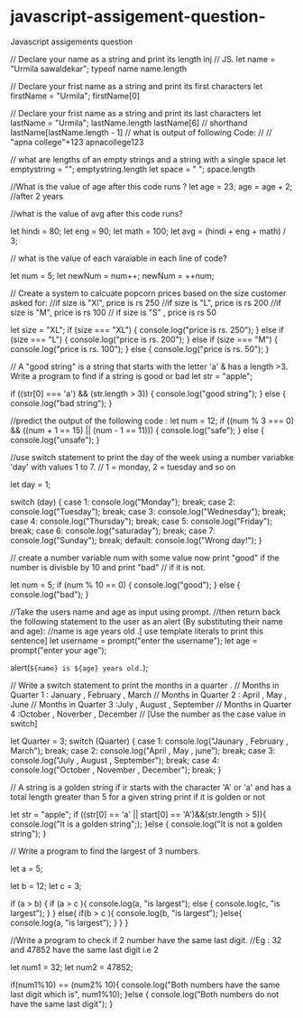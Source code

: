 # javascript-assigement-question-
Javascript assigements question 

//  Declare your name as a string and print its length inj
//   JS.
let name = "Urmila sawaldekar";
typeof name
name.length

// Declare your frist name as a string and print its first characters 
let firstName = "Urmila";
firstName[0]

// Declare your frist name as a string and print its last characters
let lastName = "Urmila";
lastName.length
lastName[6]
// shorthand
lastName[lastName.length - 1]
// what is output of following Code:
// // "apna college"+123 
apnacollege123

// what are lengths of an empty strings and a string with a single space
let emptystring = "";
emptystring.length
let space = " ";
space.length



//What is the value of age after this code runs ?
let age = 23;
age = age + 2; //after 2 years

//what is the value of avg after this code runs?

let hindi = 80;
let eng = 90;
let math = 100;
let avg = (hindi + eng + math) / 3;

// what is the value of each  varaiable in each line of code?

let num = 5;
let newNum = num++;
newNum = ++num;

// Create a system to calcuate popcorn prices based on the size customer asked for:
//if size is "Xl", price is rs 250
//if size is "L", price is rs 200
//if size is "M", price is rs 100
// if size is "S" , price is rs 50

let size = "XL";
if (size === "XL") {
   console.log("price is rs. 250");
}
else if (size === "L") {
   console.log("price is rs. 200");
}
else if (size === "M") {
   console.log("price is rs. 100");
}
else {
   console.log("price is rs. 50");
}


// A "good string" is a string that starts with the letter 'a' & has a length >3. Write  a program to find if a string is good or bad 
let str = "apple";

if ((str[0] === 'a') && (str.length > 3)) {
   console.log("good string");
} else {
   console.log("bad string");
}



//predict the output of the following code :
let num = 12;
if ((num % 3 === 0) && ((num + 1 == 15) || (num - 1 == 11))) {
   console.log("safe");
} else {
   console.log("unsafe");
}



//use switch statement to print the day of the week using a number variabke 'day' with values 1 to 7.
// 1 = monday, 2 = tuesday and so on

let day = 1;

switch (day) {
   case 1:
      console.log("Monday");
      break;
   case 2:
      console.log("Tuesday");
      break;
   case 3:
      console.log("Wednesday");
      break;
   case 4:
      console.log("Thursday");
      break;
   case 5:
      console.log("Friday");
      break;
   case 6:
      console.log("saturaday");
      break;
   case 7:
      console.log("Sunday");
      break;
   default:
      console.log("Wrong day!");
}

// create a number  variable num with some value now print "good" if the number is divisble by 10 and print "bad"
// if it is not.

let num = 5;
if (num % 10 == 0) {
   console.log("good");
} else {
   console.log("bad");
}

//Take the users name and age as input using prompt.
//then return back the following statement to the user as an alert (By substituting their name and age):
//name is age years old .[ use template literals to print this sentence]
let username = prompt("enter the username");
let age = prompt("enter your age");

alert(`${name} is ${age} years old.`);

// Write a switch statement  to print the months in  a quarter .
// Months in Quarter 1 : January , February , March 
// Months in Quarter 2 : April , May , June 
// Months in Quarter 3 :July , August , September 
// Months in Quarter 4 :October , Noverber , December 
// [Use the number as the case value in switch] 

let Quarter = 3;
switch (Quarter) {
   case 1: console.log("Jaunary , February , March");
      break;
   case 2: console.log("April , May , june");
      break;
   case 3: console.log("July , August ,  September");
      break;
   case 4: console.log("October , November , December");
      break;
}

// A string is a golden string if ir starts with the character 'A' or 'a' and has a total length greater than 5  for a given string print if it is golden or not

let str = "apple";
 if ((str[0] == 'a' || start[0] == 'A')&&(str.length > 5)){ 
   console.log("It is a golden string";);
 }else {
   console.log("It is not a golden string");
 }

 // Write a program to find the largest of 3 numbers.
 

 let a = 5;
  
 let b = 12;
 let c = 3;
  
 if (a > b) {
   if (a > c ){
      console.log(a, "is largest");
      else {
         console.log(c, "is largest");
      }
   }
   else{
      if(b > c ){
         console.log(b, "is largest");
      }else{
         console.log(a, "is largest");
      }
   }
 }

  //Write a program to check if 2 number have the same last digit.
  //Eg : 32 and 47852 have the same last digit i.e 2


  let num1 = 32;
  let num2 = 47852;
   
   if(num1%10) == (num2% 10){
      console.log("Both numbers have the same last digit  which is", num1%10);
    }else {
      console.log("Both numbers do not  have the same last digit");
    }
